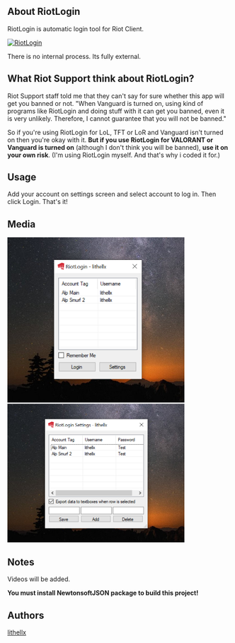 ## About RiotLogin
RiotLogin is automatic login tool for Riot Client.

[![RiotLogin](https://img.shields.io/github/downloads/lithellx/RiotLogin/total?style=for-the-badge&label=RiotLogin%20Downloads&color=red)]()

There is no internal process. Its fully external.

## What Riot Support think about RiotLogin?

Riot Support staff told me that they can't say for sure whether this app will get you banned or not.
"When Vanguard is turned on, using kind of programs like RiotLogin and doing stuff with it can get you banned, even it is very unlikely. Therefore, I cannot guarantee that you will not be banned."

So if you're using RiotLogin for LoL, TFT or LoR and Vanguard isn't turned on then you're okay with it. **But if you use RiotLogin for VALORANT or Vanguard is turned on** (although I don't think you will be banned), **use it on your own risk**. (I'm using RiotLogin myself. And that's why i coded it for.)

## Usage
Add your account on settings screen and select account to log in. Then click Login. That's it!

## Media
<img src="/Images/RiotLogin1.png" width="400"/>
<img src="/Images/RiotLogin2.png" width="400"/>

## Notes
Videos will be added.


**You must install NewtonsoftJSON package to build this project!**

## Authors
[lithellx](https://github.com/lithellx)
